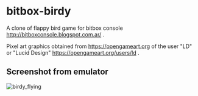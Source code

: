# bitbox-birdy

A clone of flappy bird game for bitbox console http://bitboxconsole.blogspot.com.ar/ .

Pixel art graphics obtained from https://opengameart.org of the user "LD" or "Lucid Design" https://opengameart.org/users/ld .

## Screenshot from emulator

![birdy_flying](https://user-images.githubusercontent.com/34912951/34424845-8cb42938-ec05-11e7-8e1a-e650eba52f9d.png)


